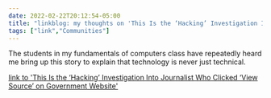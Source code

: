 ```yaml
---
date: 2022-02-22T20:12:54-05:00
title: "linkblog: my thoughts on 'This Is the ‘Hacking’ Investigation Into Journalist Who Clicked ‘View Source’ on Government Website'"
tags: ["link","Communities"]
---
```

The students in my fundamentals of computers class have repeatedly heard me bring up this story to explain that technology is never just technical.
 
[link to 'This Is the ‘Hacking’ Investigation Into Journalist Who Clicked ‘View Source’ on Government Website'](https://www.vice.com/en/article/pkpmj7/this-is-the-hacking-investigation-into-journalist-who-clicked-view-source-on-government-website)
